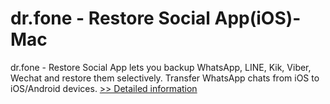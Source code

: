 # dr.fone - Restore Social App(iOS)-Mac
dr.fone - Restore Social App lets you backup WhatsApp, LINE, Kik, Viber, Wechat and restore them selectively. Transfer WhatsApp chats from iOS to iOS/Android devices.
[>> Detailed information](https://secure.shareit.com/shareit/product.html?productid=300947762&affiliateid=200057808)